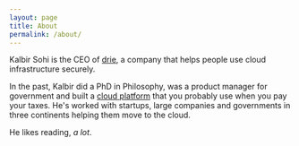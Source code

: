 ```yaml
---
layout: page
title: About
permalink: /about/
---
```


Kalbir Sohi is the CEO of [drie](https://drie.co), a company that helps people use cloud infrastructure securely.

In the past, Kalbir did a PhD in Philosophy, was a product manager for government and built a [cloud platform](https://hmrcdigital.blog.gov.uk/2015/07/30/laying-the-foundations-for-hmrcs-digital-services/) that you probably use when you pay your taxes. He's worked with startups, large companies and governments in three continents helping them move to the cloud.

He likes reading, _a lot_. 

